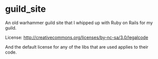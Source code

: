 guild_site
==========

An old warhammer guild site that I whipped up with Ruby on Rails for my guild.

License: http://creativecommons.org/licenses/by-nc-sa/3.0/legalcode

And the default license for any of the libs that are used applies to their code.